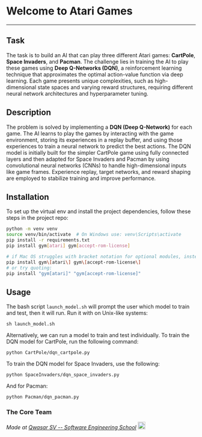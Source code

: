 # Welcome to Atari Games
***

## Task
The task is to build an AI that can play three different Atari games: **CartPole**, **Space Invaders**, and **Pacman**. The challenge lies in training the AI to play these games using **Deep Q-Networks (DQN)**, a reinforcement learning technique that approximates the optimal action-value function via deep learning. Each game presents unique complexities, such as high-dimensional state spaces and varying reward structures, requiring different neural network architectures and hyperparameter tuning.

## Description
The problem is solved by implementing a **DQN (Deep Q-Network)** for each game. The AI learns to play the games by interacting with the game environment, storing its experiences in a replay buffer, and using those experiences to train a neural network to predict the best actions. The DQN model is initially built for the simpler CartPole game using fully connected layers and then adapted for Space Invaders and Pacman by using convolutional neural networks (CNNs) to handle high-dimensional inputs like game frames. Experience replay, target networks, and reward shaping are employed to stabilize training and improve performance.

## Installation
To set up the virtual env and install the project dependencies, follow these steps in the project repo:

```bash
python -m venv venv
source venv/bin/activate  # On Windows use: venv\Scripts\activate
pip install -r requirements.txt
pip install gym[atari] gym[accept-rom-license]
```
```bash
# if Mac OS struggles with bracket notation for optional modules, instead use escape chars:
pip install gym\[atari\] gym\[accept-rom-license\]
# or try quoting:
pip install "gym[atari]" "gym[accept-rom-license]"
```


## Usage
The bash script `launch_model.sh` will prompt the user which model to train and test, then it will run. 
Run it with on Unix-like systems:
```
sh launch_model.sh
```
Alternatively, we can run a model to train and test individually.
To train the DQN model for CartPole, run the following command:
```
python CartPole/dqn_cartpole.py
```
To train the DQN model for Space Invaders, use the following:
```
python SpaceInvaders/dqn_space_invaders.py
```
And for Pacman:
```
python Pacman/dqn_pacman.py
```

### The Core Team


<span><i>Made at <a href='https://qwasar.io'>Qwasar SV -- Software Engineering School</a></i></span>
<span><img alt="Qwasar SV -- Software Engineering School's Logo" src="https://storage.googleapis.com/qwasar-public/qwasar-logo_50x50.png" width='20px' /></span>
